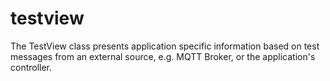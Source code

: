 # testview
The TestView class presents application specific information based on test messages from an external source, e.g. MQTT Broker, or the application's controller.

